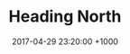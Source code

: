 ---
layout: picture
title:  "Heading North"
date:   2017-04-29 23:20:00 +1000
categories: picture
ref: "IMG_8976"
location: "Barrenjoey Head Lighthouse"
dateTaken: "29/04/2017"
camera: "f/22 1/60 17mm ISO100"
hidden: true
---